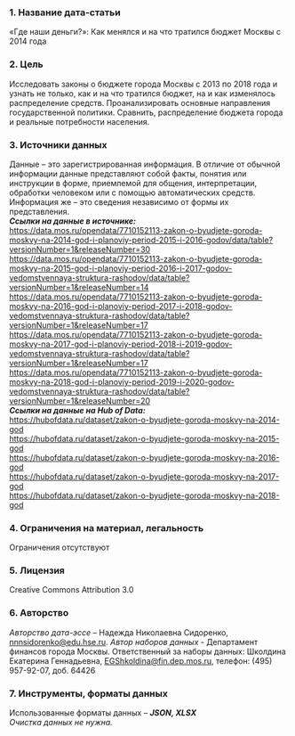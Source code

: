 ### 1.	Название дата-статьи 
«Где наши деньги?»: Как менялся и на что тратился бюджет Москвы с 2014 года

### 2.	Цель
Исследовать законы о бюджете города Москвы с 2013 по 2018 года и узнать не только, как и на что тратился бюджет, на и как изменялось распределение средств. Проанализировать основные направления государственной политики. Сравнить, распределение бюджета города и реальные потребности населения. 

### 3.	Источники данных
Данные – это зарегистрированная информация. В отличие от обычной информации данные представляют собой факты, понятия или инструкции в форме, приемлемой для общения, интерпретации, обработки человеком или с помощью автоматических средств. Информация же – это сведения независимо от формы их представления. <br/>
***Ссылки на данные в источнике:*** <br/>
<https://data.mos.ru/opendata/7710152113-zakon-o-byudjete-goroda-moskvy-na-2014-god-i-planoviy-period-2015-i-2016-godov/data/table?versionNumber=1&releaseNumber=30> <br/>
<https://data.mos.ru/opendata/7710152113-zakon-o-byudjete-goroda-moskvy-na-2015-god-i-planoviy-period-2016-i-2017-godov-vedomstvennaya-struktura-rashodov/data/table?versionNumber=1&releaseNumber=14> <br/>
<https://data.mos.ru/opendata/7710152113-zakon-o-byudjete-goroda-moskvy-na-2016-god-i-planoviy-period-2017-i-2018-godov-vedomstvennaya-struktura-rashodov/data/table?versionNumber=1&releaseNumber=17> <br/>
<https://data.mos.ru/opendata/7710152113-zakon-o-byudjete-goroda-moskvy-na-2017-god-i-planoviy-period-2018-i-2019-godov-vedomstvennaya-struktura-rashodov/data/table?versionNumber=1&releaseNumber=17> <br/>
<https://data.mos.ru/opendata/7710152113-zakon-o-byudjete-goroda-moskvy-na-2018-god-i-planoviy-period-2019-i-2020-godov-vedomstvennaya-struktura-rashodov/data/table?versionNumber=1&releaseNumber=20> <br/>
***Ссылки на данные на Hub of Data:*** <br/>
<https://hubofdata.ru/dataset/zakon-o-byudjete-goroda-moskvy-na-2014-god> <br/>
<https://hubofdata.ru/dataset/zakon-o-byudjete-goroda-moskvy-na-2015-god> <br/>
<https://hubofdata.ru/dataset/zakon-o-byudjete-goroda-moskvy-na-2016-god> <br/>
<https://hubofdata.ru/dataset/zakon-o-byudjete-goroda-moskvy-na-2017-god> <br/>
<https://hubofdata.ru/dataset/zakon-o-byudjete-goroda-moskvy-na-2018-god> 
<br/>
### 4.	Ограничения на материал, легальность
Ограничения отсутствуют

### 5.	Лицензия
Creative Commons Attribution 3.0

### 6.	Авторство
*Авторство дата-эссе* – Надежда Николаевна Сидоренко, <nnnsidorenko@edu.hse.ru>. *Автор наборов данных* - Департамент финансов города Москвы. Ответственный за наборы данных: Школдина Екатерина Геннадьевна, <EGShkoldina@fin.dep.mos.ru>, телефон: (495) 957-92-07, доб. 64426

### 7. Инструменты, форматы данных
Использованные форматы данных – ***JSON, XLSX*** <br/>
*Очистка данных не нужна.*

